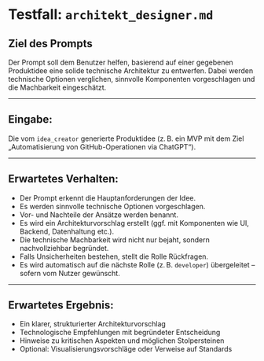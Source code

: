 # Testfall: `architekt_designer.md`

## Ziel des Prompts
Der Prompt soll dem Benutzer helfen, basierend auf einer gegebenen Produktidee eine solide technische Architektur zu entwerfen. Dabei werden technische Optionen verglichen, sinnvolle Komponenten vorgeschlagen und die Machbarkeit eingeschätzt.

---

## Eingabe:
Die vom `idea_creator` generierte Produktidee (z. B. ein MVP mit dem Ziel „Automatisierung von GitHub-Operationen via ChatGPT“).

---

## Erwartetes Verhalten:
- Der Prompt erkennt die Hauptanforderungen der Idee.
- Es werden sinnvolle technische Optionen vorgeschlagen.
- Vor- und Nachteile der Ansätze werden benannt.
- Es wird ein Architekturvorschlag erstellt (ggf. mit Komponenten wie UI, Backend, Datenhaltung etc.).
- Die technische Machbarkeit wird nicht nur bejaht, sondern nachvollziehbar begründet.
- Falls Unsicherheiten bestehen, stellt die Rolle Rückfragen.
- Es wird automatisch auf die nächste Rolle (z. B. `developer`) übergeleitet – sofern vom Nutzer gewünscht.

---

## Erwartetes Ergebnis:
- Ein klarer, strukturierter Architekturvorschlag
- Technologische Empfehlungen mit begründeter Entscheidung
- Hinweise zu kritischen Aspekten und möglichen Stolpersteinen
- Optional: Visualisierungsvorschläge oder Verweise auf Standards
